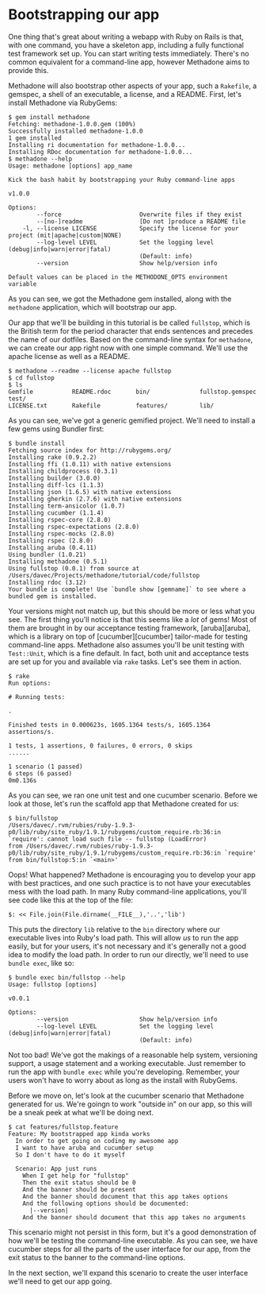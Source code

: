 # Bootstrapping our app

One thing that's great about writing a webapp with Ruby on Rails is that, with one command, you have a skeleton app, including
a fully functional test framework set up.  You can start writing tests immediately.  There's no common equivalent for a
command-line app, however Methadone aims to provide this.

Methadone will also bootstrap other aspects of your app, such a `Rakefile`, a gemspec, a shell of an executable, a license, and a
README.  First, let's install Methadone via RubyGems:

    $ gem install methadone
    Fetching: methadone-1.0.0.gem (100%)
    Successfully installed methadone-1.0.0
    1 gem installed
    Installing ri documentation for methadone-1.0.0...
    Installing RDoc documentation for methadone-1.0.0...
    $ methadone --help
    Usage: methadone [options] app_name

    Kick the bash habit by bootstrapping your Ruby command-line apps

    v1.0.0

    Options:
            --force                      Overwrite files if they exist
            --[no-]readme                [Do not ]produce a README file
        -l, --license LICENSE            Specify the license for your project (mit|apache|custom|NONE)
            --log-level LEVEL            Set the logging level (debug|info|warn|error|fatal)
                                         (Default: info)
            --version                    Show help/version info

    Default values can be placed in the METHODONE_OPTS environment variable

As you can see, we got the Methadone gem installed, along with the `methadone` application, which will bootstrap our app.

Our app that we'll be building in this tutorial is be called `fullstop`, which is the British term for the period character that ends sentences and precedes the name of our dotfiles.  Based on the command-line syntax for `methadone`, we can create our app right now with one simple command.  We'll use the apache license as well as a README.

    $ methadone --readme --license apache fullstop
    $ cd fullstop
    $ ls
    Gemfile           README.rdoc       bin/              fullstop.gemspec  test/
    LICENSE.txt       Rakefile          features/         lib/

As you can see, we've got a generic gemified project.  We'll need to install a few gems using Bundler first:

    $ bundle install
    Fetching source index for http://rubygems.org/
    Installing rake (0.9.2.2) 
    Installing ffi (1.0.11) with native extensions 
    Installing childprocess (0.3.1) 
    Installing builder (3.0.0) 
    Installing diff-lcs (1.1.3) 
    Installing json (1.6.5) with native extensions 
    Installing gherkin (2.7.6) with native extensions 
    Installing term-ansicolor (1.0.7) 
    Installing cucumber (1.1.4) 
    Installing rspec-core (2.8.0) 
    Installing rspec-expectations (2.8.0) 
    Installing rspec-mocks (2.8.0) 
    Installing rspec (2.8.0) 
    Installing aruba (0.4.11) 
    Using bundler (1.0.21) 
    Installing methadone (0.5.1) 
    Using fullstop (0.0.1) from source at /Users/davec/Projects/methadone/tutorial/code/fullstop 
    Installing rdoc (3.12) 
    Your bundle is complete! Use `bundle show [gemname]` to see where a bundled gem is installed.

Your versions might not match up, but this should be more or less what you see.  The first thing you'll notice is that this seems
like a *lot* of gems!  Most of them are brought in by our acceptance testing framework, [aruba][aruba], which is a library on top
of [cucumber][cucumber] tailor-made for testing command-line apps.  Methadone also assumes  you'll be unit
testing with `Test::Unit`, which is a fine default.   In fact, both unit and acceptance tests are set up for you and available
via `rake` tasks.  Let's see them in action.

    $ rake
    Run options: 

    # Running tests:

    .

    Finished tests in 0.000623s, 1605.1364 tests/s, 1605.1364 assertions/s.

    1 tests, 1 assertions, 0 failures, 0 errors, 0 skips
    ......

    1 scenario (1 passed)
    6 steps (6 passed)
    0m0.136s

As you can see, we ran one unit test and one cucumber scenario.  Before we look at those, let's run the scaffold app that
Methadone created for us:

    $ bin/fullstop
    /Users/davec/.rvm/rubies/ruby-1.9.3-p0/lib/ruby/site_ruby/1.9.1/rubygems/custom_require.rb:36:in `require': cannot load such file -- fullstop (LoadError)
    from /Users/davec/.rvm/rubies/ruby-1.9.3-p0/lib/ruby/site_ruby/1.9.1/rubygems/custom_require.rb:36:in `require'
    from bin/fullstop:5:in `<main>'

Oops!  What happened?  Methadone is encouraging you to develop your app with best practices, and one such practice is to not have
your executables mess with the load path.  In many Ruby command-line applications, you'll see code like this at the top of the
file:

    $: << File.join(File.dirname(__FILE__),'..','lib')

This puts the directory `lib` relative to the `bin` directory where our executable lives into Ruby's load path.  This will allow
*us* to run the app easily, but for your users, it's not necessary and it's generally not a good idea to modify the load path.
In order to run our directly, we'll need to use `bundle exec`, like so:

    $ bundle exec bin/fullstop --help
    Usage: fullstop [options]

    v0.0.1

    Options:
            --version                    Show help/version info
            --log-level LEVEL            Set the logging level (debug|info|warn|error|fatal)
                                         (Default: info)

Not too bad!  We've got the makings of a reasonable help system, versioning support, a usage statement and a working executable.
Just remember to run the app with `bundle exec` while you're developing.  Remember, your users won't have to worry about as long
as the install with RubyGems.

Before we move on, let's look at the cucumber scenario that Methadone generated for us.  We're goingn to work "outside in" on our
app, so this will be a sneak peek at what we'll be doing next.

    $ cat features/fullstop.feature 
    Feature: My bootstrapped app kinda works
      In order to get going on coding my awesome app
      I want to have aruba and cucumber setup
      So I don't have to do it myself

      Scenario: App just runs
        When I get help for "fullstop"
        Then the exit status should be 0
        And the banner should be present
        And the banner should document that this app takes options
        And the following options should be documented:
          |--version|
        And the banner should document that this app takes no arguments

This scenario might not persist in this form, but it's a good demonstration of how we'll be testing the command-line executable.
As you can see, we have cucumber steps for all the parts of the user interface for our app, from the exit status to the banner to
the command-line options.

In the next section, we'll expand this scenario to create the user interface we'll need to get our app going.
